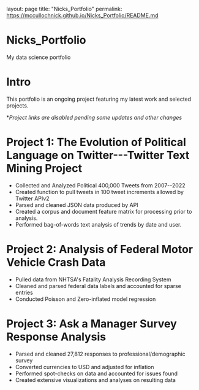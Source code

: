 layout: page
title:  "Nicks_Portfolio"
permalink: https://mccullochnick.github.io/Nicks_Portfolio/README.md

# Nicks_Portfolio
My data science portfolio

# Intro
This portfolio is an ongoing project featuring my latest work and selected projects.  

&ast;*Project links are disabled pending some updates and other changes*

# Project 1:  The Evolution of Political Language on Twitter---Twitter Text Mining Project
* Collected and Analyzed Political 400,000 Tweets from 2007--2022
* Created function to pull tweets in 100 tweet increments allowed by Twitter APIv2
* Parsed and cleaned JSON data produced by API
* Created a corpus and document feature matrix for processing prior to analysis.
* Performed bag-of-words text analysis of trends by date and user.

# Project 2: Analysis of Federal Motor Vehicle Crash Data
* Pulled data from NHTSA's Fatality Analysis Recording System
* Cleaned and parsed federal data labels and accounted for sparse entries
* Conducted Poisson and Zero-inflated model regression

# Project 3:  Ask a Manager Survey Response Analysis
* Parsed and cleaned 27,812 responses to professional/demographic survey
* Converted currencies to USD and adjusted for inflation
* Performed spot-checks on data and accounted for issues found
* Created extensive visualizations and analyses on resulting data
